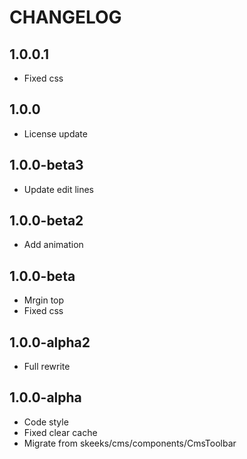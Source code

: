 CHANGELOG
==============

1.0.0.1
---------------
 * Fixed css
 
1.0.0
---------------
 * License update
 
1.0.0-beta3
---------------
 * Update edit lines
 
1.0.0-beta2
---------------
 * Add animation
 
1.0.0-beta
---------------
 * Mrgin top
 * Fixed css
 
1.0.0-alpha2
---------------
 * Full rewrite
 
1.0.0-alpha
---------------
 * Code style
 * Fixed clear cache
 * Migrate from skeeks/cms/components/CmsToolbar
